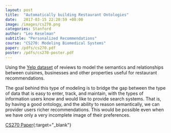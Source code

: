 ```yaml
---
layout: post
title:  "Automatically building Restaurant Ontologies"
date:   2017-03-15 22:20:59 +00:00
image: /images/cs270.png
categories: Stanford
author: "Leo Keselman"
subtitle: "Personalized Recommendations"
course: "CS270: Modeling Biomedical Systems"
paper: /pdfs/cs270.pdf
poster: /pdfs/cs270-poster.pdf
---
```


Using the [Yelp dataset](https://www.yelp.com/dataset) of reviews to model the semantics and relationships between cuisines, businesses and other properties useful for restaurant recommendations. 

The goal behind this type of modeling is to bridge the gap between the type of data that is easy to enter, track, and maintain, with the types of information users know and would like to provide search systems. That is, by having a good ontology, and the ability to reason semantically, we can provider users richer recommendations. This would be possible even when we have only a very incomplete image of their preferences.

[CS270 Paper](/pdfs/cs270.pdf){:target="_blank"}

